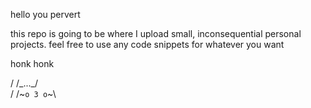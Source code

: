 hello you pervert

this repo is going to be where I upload small, inconsequential personal projects. feel free to use any code snippets for whatever you want

honk honk

/    /\_..._/\
/   /~`o 3 o`~\
  
